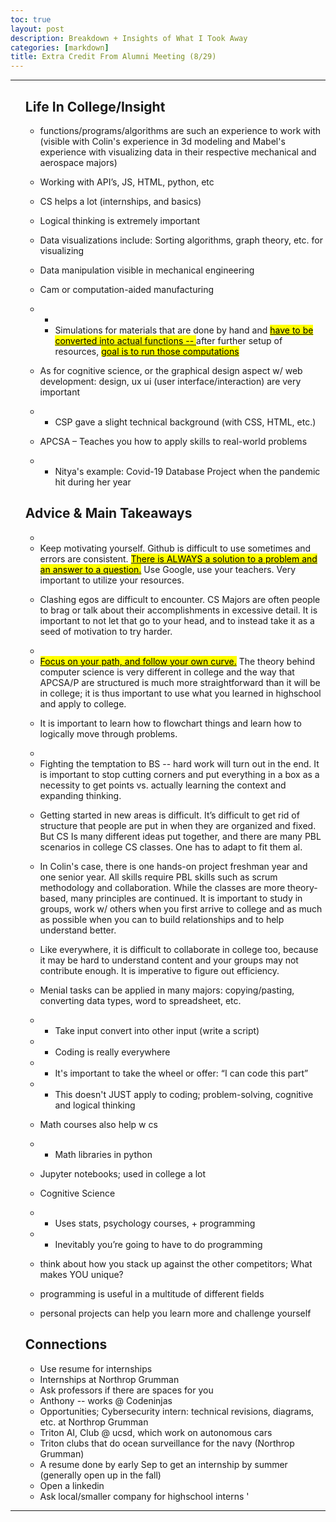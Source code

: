 ```yaml
---
toc: true
layout: post
description: Breakdown + Insights of What I Took Away
categories: [markdown]
title: Extra Credit From Alumni Meeting (8/29)
---
```

  <hr>
  <p>
      <ul>

## Life In College/Insight 
* functions/programs/algorithms are such an experience to work with (visible with Colin's experience in 3d modeling and Mabel's experience with visualizing data in their respective mechanical and aerospace majors)
* Working with API’s, JS, HTML, python, etc
* CS helps a lot (internships, and basics)
* Logical thinking is extremely important
* Data visualizations include: Sorting algorithms, graph theory, etc. for visualizing
* Data manipulation visible in mechanical engineering
* Cam or computation-aided manufacturing
* * <li>Simulations for materials that are done by hand and  <a href="https://pages.github.com/themes/"><mark>have to be converted into actual functions -- </mark></a> after further setup of resources,  <a href="https://pages.github.com/themes/"><mark>goal is to run those computations</mark></a></li>

* As for cognitive science, or the graphical design aspect w/ web development: design, ux ui (user interface/interaction) are very important
* * CSP gave a slight technical background (with CSS, HTML, etc.)
* APCSA – Teaches you how to apply skills to real-world problems
* * Nitya's example: Covid-19 Database Project when the pandemic hit during her year

## Advice & Main Takeaways
* <li>Keep motivating yourself. Github is difficult to use sometimes and errors are consistent.  <a href="https://pages.github.com/themes/"><mark>There is ALWAYS a solution to a problem and an answer to a question.</mark></a> Use Google, use your teachers. Very important to utilize your resources.</li>

* Clashing egos are difficult to encounter. CS Majors are often people to brag or talk about their accomplishments in excessive detail. It is important to not let that go to your head, and to instead take it as a seed of motivation to try harder. 

* <li> <a href="https://pages.github.com/themes/"><mark> Focus on your path, and follow your own curve.</mark></a> The theory behind computer science is very different in college and the way that APCSA/P are structured is much more straightforward than it will be in college; it is thus important to use what you learned in highschool and apply to college.</li>

* It is important to learn how to flowchart things and learn how to logically move through problems. 
* <li>Fighting the temptation to BS -- hard work will turn out in the end. It is important to stop cutting corners and put everything in a box as a necessity to get points vs. actually learning the context and expanding thinking.</li>

* Getting started in new areas is difficult. It’s difficult to get rid of structure that people are put in when they are organized and fixed. But CS Is many different ideas put together, and there are many PBL scenarios in college CS classes. One has to adapt to fit them al.

* In Colin's case, there is one hands-on project freshman year and one senior year. All skills require PBL skills such as scrum methodology and collaboration. While the classes are more theory-based, many principles are continued. It is important to study in groups, work w/ others when you first arrive to college and as much as possible when you can to build relationships and to help understand better.

* Like everywhere, it is difficult to collaborate in college too, because it may be hard to understand content and your groups may not contribute enough. It is imperative to figure out efficiency. 

* Menial tasks can be applied in many majors: copying/pasting, converting data types, word to spreadsheet, etc.
* * Take input convert into other input (write a script)
* * Coding is really everywhere
* * It's important to take the wheel or offer: “I can code this part”
* * This doesn't JUST apply to coding; problem-solving, cognitive and logical thinking

* Math courses also help w cs
* * Math libraries in python

* Jupyter notebooks; used in college a lot

* Cognitive Science
* * Uses stats, psychology courses, + programming
* * Inevitably you’re going to have to do programming

* think about how you stack up against the other competitors; What makes YOU unique?
* programming is useful in a multitude of different fields 
* personal projects can help you learn more and challenge yourself


## Connections
* Use resume for internships
* Internships at Northrop Grumman
* Ask professors if there are spaces for you
* Anthony -- works @ Codeninjas
* Opportunities; Cybersecurity intern: technical revisions, diagrams, etc. at Northrop Grumman
* Triton AI, Club @ ucsd, which work on autonomous cars
* Triton clubs that do ocean surveillance for the navy (Northrop Grumman)
* A resume done by early Sep to get an internship by summer (generally open up in the fall)
* Open a linkedin
* Ask local/smaller company for highschool interns
       '
</ul>

  </p>
  <hr>
   </div>
</div>


